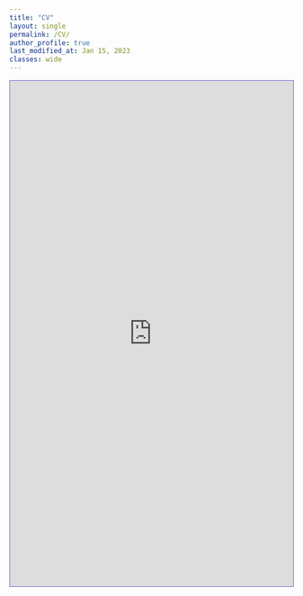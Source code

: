 ```yaml
---
title: "CV"
layout: single
permalink: /CV/
author_profile: true
last_modified_at: Jan 15, 2023
classes: wide
---
```

<section class="page__content" itemprop="text">
<iframe src="https:///ziw.mit.edu/pub/ZIW_CV.pdf#toolbar=0" width="100%" height="900" style="border:1px solid #666CCC" frameborder="1" scrolling="auto">
</section>